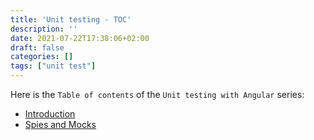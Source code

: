 ```yaml
---
title: 'Unit testing - TOC'
description: ''
date: 2021-07-22T17:38:06+02:00
draft: false
categories: []
tags: ["unit test"]
---
```


Here is the `Table of contents` of the `Unit testing with Angular` series:

* [Introduction](/blog/2021/07/unit-testing-introduction)
* [Spies and Mocks](/blog/2021/07/unit-testing-spies-and-mocks)
